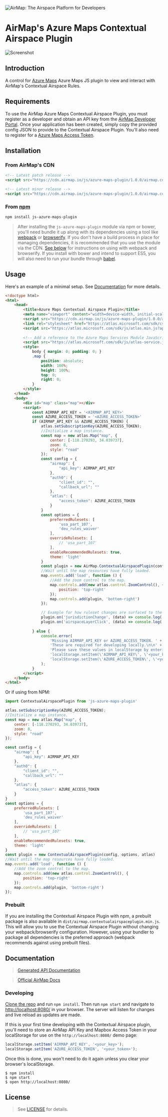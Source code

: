 ![AirMap: The Airspace Platform for Developers](examples/header.png)

# AirMap's Azure Maps Contextual Airspace Plugin

![Screenshot](examples/screenshot.png)

## Introduction

A control for [Azure Maps](https://azure.microsoft.com/en-us/services/azure-maps/) Azure Maps JS plugin to view
and interact with AirMap's Contextual Airspace Rules.

## Requirements

To use the AirMap Azure Maps Contextual Airspace Plugin, you must register as a developer and obtain an API key from the [AirMap Developer Portal](https://dashboard.airmap.io/developer).
Once your application has been created, simply copy the provided config JSON to provide to the Contextual Airspace Plugin.
You'll also need to register for a [Azure Maps Access Token](https://azure.microsoft.com/en-in/free/).

## Installation

### From AirMap's CDN

```html
<!-- Latest patch release -->
<script src="https://cdn.airmap.io/js/azure-maps-plugin/1.0.0/airmap.contextual-airspace-plugin.min.js"></script>

<!-- Latest minor release -->
<script src="https://cdn.airmap.io/js/azure-maps-plugin/1.0.0/airmap.contextual-airspace-plugin.min.js"></script>
```

### From [npm](https://npmjs.org)

```sh
npm install js-azure-maps-plugin
```

> After installing the `js-azure-maps-plugin` module via npm or bower, you'll need bundle it up along with its dependencies
using a tool like [webpack](https://webpack.github.io/) or [browserify](https://browserify.org). If you don't have a
build process in place for managing dependencies, it is recommended that you use the module via the CDN.
[See below](#with-webpack) for instructions on using with webpack and browserify. If you install with bower and intend
to support ES5, you will also need to run your bundle through [babel](https://babeljs.io/).

## Usage

Here's an example of a minimal setup. See [Documentation](#documentation) for more details.

```html
<!doctype html>
<html>
    <head>
        <title>Azure Maps Contextual Airspace Plugin</title>
        <meta name="viewport" content="width=device-width, initial-scale=1.0, maximum-scale=1.0, user-scalable=no" />
        <script src="https://cdn.airmap.io/js/azure-maps-plugin/1.0.0/airmap.contextual-airspace-plugin.min.js" async=false defer=false></script>
        <link rel="stylesheet" href="https://atlas.microsoft.com/sdk/css/atlas.min.css?api-version=1" type="text/css" />
        <script src="https://atlas.microsoft.com/sdk/js/atlas.min.js?api-version=1"></script>
    
        <!-- Add a reference to the Azure Maps Services Module JavaScript file. -->
        <script src="https://atlas.microsoft.com/sdk/js/atlas-service.js?api-version=1"></script>
        <style>
            body { margin: 0; padding: 0; }
            .map {
                position: absolute;
                width: 100%;
                height: 100%;
                top: 0;
                right: 0;
            }
        </style>
    </head>
    <body>
        <div id="map" class="map"></div>
        <script>
            const AIRMAP_API_KEY = '<AIRMAP_API_KEY>'
            const AZURE_ACCESS_TOKEN = '<AZURE_ACCESS_TOKEN>'
            if (AIRMAP_API_KEY && AZURE_ACCESS_TOKEN) {
                atlas.setSubscriptionKey(AZURE_ACCESS_TOKEN);
                //Initialize a map instance.
                const map = new atlas.Map("map", {
                    center: [-118.270293, 34.039737],
                    zoom: 8,
                    style: "road"
                });
                const config = {
                    "airmap": {
                        "api_key": AIRMAP_API_KEY
                    },
                    "auth0": {
                        "client_id": "",
                        "callback_url": ""
                    },
                    "atlas": {
                        "access_token": AZURE_ACCESS_TOKEN
                    }
                }
                const options = {
                    preferredRulesets: [
                        'usa_part_107',
                        'deu_rules_waiver'
                    ],
                    overrideRulesets: [
                        // 'usa_part_107'
                    ],
                    enableRecommendedRulesets: true,
                    theme: 'light'
                }
                const plugin = new AirMap.ContextualAirspacePlugin(config, options, atlas);
                //Wait until the map resources have fully loaded.
                map.events.add('load', function () {
                    //Add the zoom control to the map.
                    map.controls.add(new atlas.control.ZoomControl(), {
                        position: 'top-right'
                    });
                    map.controls.add(plugin, 'bottom-right')
                });

                // Example for how ruleset changes are surfaced to the consuming application.
                plugin.on('jurisdictionChange', (data) => console.log('jurisdictionChange', data))
                plugin.on('airspaceLayerClick', (data) => console.log('airspaceLayerClick', data))
                
            } else {
                console.error(
                    'Missing AIRMAP_API_KEY or AZURE_ACCESS_TOKEN. ' +
                    'These are required for developing locally.\n\n' +
                    'Please save these values in localStorage by entering the following in your browser console:\n\n' +
                    'localStorage.setItem(\'AIRMAP_API_KEY\', \'<your_key>\');\n' +
                    'localStorage.setItem(\'AZURE_ACCESS_TOKEN\', \'<your_token>\');\n\n'
                );
            }
        </script>
    </body>
</html>
```

Or if using from NPM:

```javascript
import ContextualAirspacePlugin from 'js-azure-maps-plugin'

atlas.setSubscriptionKey(AZURE_ACCESS_TOKEN);
//Initialize a map instance.
const map = new atlas.Map("map", {
    center: [-118.270293, 34.039737],
    zoom: 8,
    style: "road"
});

const config = {
    "airmap": {
        "api_key": AIRMAP_API_KEY
    },
    "auth0": {
        "client_id": "",
        "callback_url": ""
    },
    "atlas": {
        "access_token": AZURE_ACCESS_TOKEN
    }
}
const options = {
    preferredRulesets: [
        'usa_part_107',
        'deu_rules_waiver'
    ],
    overrideRulesets: [
        // 'usa_part_107'
    ],
    enableRecommendedRulesets: true,
    theme: 'light'
}
const plugin = new ContextualAirspacePlugin(config, options, atlas)
//Wait until the map resources have fully loaded.
map.events.add('load', function () {
    //Add the zoom control to the map.
    map.controls.add(new atlas.control.ZoomControl(), {
        position: 'top-right'
    });
    map.controls.add(plugin, 'bottom-right')
});
```

### Prebuilt

If you are installing the Contextual Airspace Plugin with npm, a prebuilt package is also available in `dist/airmap.contextualairspaceplugin.min.js`. This will
allow you to use the Contextual Airspace Plugin without changing your webpack/browserify configuration. However, using your bundler to package
all dependencies is the preferred approach (webpack recommends against using prebuilt files).

## Documentation

> [Generated API Documentation](API.md)

> [Official AirMap Docs](https://developers.airmap.com/docs/js-getting-started)

### Developing

[Clone the repo](https://github.com/airmap/js-azure-maps-plugin) and run `npm install`. Then run `npm start` and navigate to
[http://localhost:8080/](http://localhost:8080/) in your browser. The server will
listen for changes and live reload as updates are made.

If this is your first time developing with the Contextual Airspace plugin, you'll need to store an AirMap API Key and Mapbox Access Token
in your localStorage for use on the `http://localhost:8080/` demo page:

```javascript
localStorage.setItem('AIRMAP_API_KEY', '<your_key>');
localStorage.setItem('AZURE_ACCESS_TOKEN', '<your_token>');
```

Once this is done, you won't need to do it again unless you clear your browser's localStorage.

```
$ npm install
$ npm start
$ open http://localhost:8080/
```

## License

> See [LICENSE](LICENSE.md) for details.

